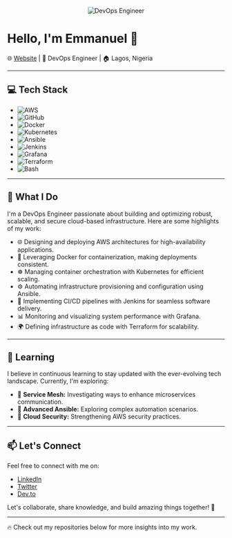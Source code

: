 <p align="center">
  <img src="https://github.com/yourusername/yourusername/raw/main/assets/devops-engineer.gif" alt="DevOps Engineer">
</p>

# Hello, I'm Emmanuel  👋

🌐 [Website](https://www.cloudbrainstech.com) | 💼 DevOps Engineer | 🏠 Lagos, Nigeria

---

## 💻 Tech Stack

- ![AWS](https://img.shields.io/badge/AWS-Expert-orange)
- ![GitHub](https://img.shields.io/badge/GitHub-Enthusiast-brightgreen)
- ![Docker](https://img.shields.io/badge/Docker-Containerization-blue)
- ![Kubernetes](https://img.shields.io/badge/Kubernetes-Orchestration-blue)
- ![Ansible](https://img.shields.io/badge/Ansible-Automation-red)
- ![Jenkins](https://img.shields.io/badge/Jenkins-CI/CD-blueviolet)
- ![Grafana](https://img.shields.io/badge/Grafana-Monitoring-green)
- ![Terraform](https://img.shields.io/badge/Terraform-Infrastructure%20as%20Code-blue)
- ![Bash](https://img.shields.io/badge/Bash-Scripting-ff69b4)

---

## 🚀 What I Do

I'm a DevOps Engineer passionate about building and optimizing robust, scalable, and secure cloud-based infrastructure. Here are some highlights of my work:

- 🌐 Designing and deploying AWS architectures for high-availability applications.
- 🐳 Leveraging Docker for containerization, making deployments consistent.
- ☸️ Managing container orchestration with Kubernetes for efficient scaling.
- ⚙️ Automating infrastructure provisioning and configuration using Ansible.
- 🚀 Implementing CI/CD pipelines with Jenkins for seamless software delivery.
- 📊 Monitoring and visualizing system performance with Grafana.
- 🌍 Defining infrastructure as code with Terraform for scalability.

---

## 🌱 Learning

I believe in continuous learning to stay updated with the ever-evolving tech landscape. Currently, I'm exploring:

- 🚢 **Service Mesh:** Investigating ways to enhance microservices communication.
- 🧙 **Advanced Ansible:** Exploring complex automation scenarios.
- 🚀 **Cloud Security:** Strengthening AWS security practices.

---

## 📫 Let's Connect

Feel free to connect with me on:

- [LinkedIn](https://www.linkedin.com/in/emmanuel-olukotun-ba995a49/)
- [Twitter](https://twitter.com/neyoiyo)
- [Dev.to](https://dev.to/yourusername)

Let's collaborate, share knowledge, and build amazing things together! 🚀

---

🔥 Check out my repositories below for more insights into my work.
